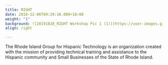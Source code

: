 ```yaml
---
title: RIGHT
date: 2018-12-06T09:29:16.000+10:00
weight: "1"
background: ![20191028_RIGHT Workshop Pic 1 (1)](https://user-images.githubusercontent.com/40305588/126734273-713c9f00-b7ff-4f53-af2d-0c679ef94548.jpg)
align: right

---
```

The Rhode Island Group for Hispanic Technology is an organization created with the mission of providing technical training and assistance to the Hispanic community and Small Businesses of the State of Rhode Island.

